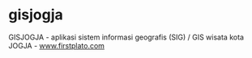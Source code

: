 # gisjogja
GISJOGJA - aplikasi sistem informasi geografis (SIG) / GIS wisata kota JOGJA - www.firstplato.com
